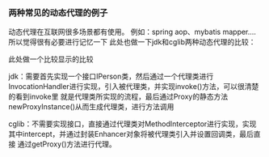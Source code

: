 ### 两种常见的动态代理的例子
动态代理在互联网很多场景都有使用。
例如：spring aop、mybatis mapper....
所以觉得很有必要进行记忆一下
此处也做一下jdk和cglib两种动态代理的比较：

此处做一个比较显示的比较

jdk：需要首先实现一个接口IPerson类，然后通过一个代理类进行InvocationHandler进行实现，引入被代理类，并实现invoke()方法，可以很清楚的看到invoke里
就是代理类所实现的流程，最后通过Proxy的静态方法newProxyInstance()从而生成代理类，进行方法调用

cglib：不需要实现接口，直接通过代理类对MethodInterceptor进行实现，实现其中intercept，并通过封装Enhancer对象将被代理类引入并设置回调类，最后直接
通过getProxy()方法进行代理。
